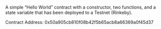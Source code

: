 A simple “Hello World” contract with a constructor, two functions, and a state variable that has been deployed to a Testnet (Rinkeby).

Contract Address: 0x50a905cb810f08b42f5b65acb8a66369a0f45d37
